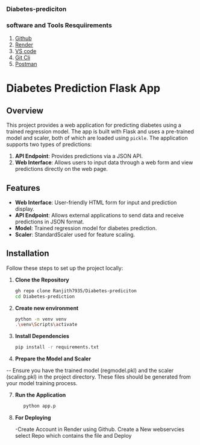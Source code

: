 ### Diabetes-prediciton

### software and Tools Resquiirements

1. [Github](https://github.com)
2. [Render](https://render.com)
3. [VS code](https://code.visualstudio.com/)
4. [Git Cli](https://git-scm.com/)
5. [Postman](https://www.postman.com)
# Diabetes Prediction Flask App

## Overview

This project provides a web application for predicting diabetes using a trained regression model. The app is built with Flask and uses a pre-trained model and scaler, both of which are loaded using `pickle`. The application supports two types of predictions:

1. **API Endpoint**: Provides predictions via a JSON API.
2. **Web Interface**: Allows users to input data through a web form and view predictions directly on the web page.

## Features

- **Web Interface**: User-friendly HTML form for input and prediction display.
- **API Endpoint**: Allows external applications to send data and receive predictions in JSON format.
- **Model**: Trained regression model for diabetes prediction.
- **Scaler**: StandardScaler used for feature scaling.

## Installation

Follow these steps to set up the project locally:

1. **Clone the Repository**

   ```bash
   gh repo clone Ranjith7935/Diabetes-prediciton   
   cd Diabetes-prediction

2.  **Create new environment**
    ```bash
    python -m venv venv
    .\venv\Scripts\activate

3.  **Install Dependencies**
     ```bash
    pip install -r requirements.txt

     
5.  **Prepare the Model and Scaler**

      
  -- Ensure you have the trained model (regmodel.pkl) and the scaler (scaling.pkl) in the    project directory. These files should be generated from your model training process.
   
7.  **Run the Application**
      ```bash
         python app.p

8.  **For Deploying**

    -Create Account in Render using Github. Create a New webservcies select Repo which
    contains the file and Deploy 
